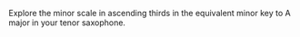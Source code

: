 Explore the minor scale in ascending thirds in the equivalent minor key to A major in your tenor saxophone.